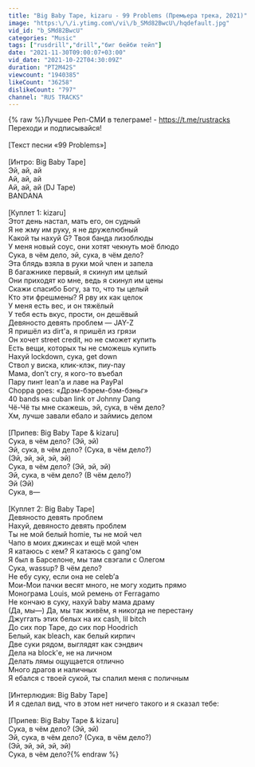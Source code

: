 ```yaml
---
title: "Big Baby Tape, kizaru - 99 Problems (Премьера трека, 2021)"
image: "https:\/\/i.ytimg.com\/vi\/b_SMd82BwcU\/hqdefault.jpg"
vid_id: "b_SMd82BwcU"
categories: "Music"
tags: ["rusdrill","drill","биг бейби тейп"]
date: "2021-11-30T09:00:07+03:00"
vid_date: "2021-10-22T04:30:09Z"
duration: "PT2M42S"
viewcount: "1940385"
likeCount: "36258"
dislikeCount: "797"
channel: "RUS TRACKS"
---
```

{% raw %}Лучшее Реп-СМИ в телеграме! - <a rel="nofollow" target="blank" href="https://t.me/rustracks">https://t.me/rustracks</a><br />Переходи и подписывайся!<br /><br />[Текст песни «99 Problems»]<br /><br />[Интро: Big Baby Tape]<br />Эй, ай, ай<br />Ай, ай, ай<br />Ай, ай, ай (DJ Tape)<br />BANDANA<br /><br />[Куплет 1: kizaru]<br />Этот день настал, мать его, он судный<br />Я не жму им руку, я не дружелюбный<br />Какой ты нахуй G? Твоя банда лизоблюды<br />У меня новый соус, они хотят чекнуть моё блюдо<br />Сука, в чём дело, эй, сука, в чём дело?<br />Эта блядь взяла в руки мой член и запела<br />В багажнике первый, я скинул им целый<br />Они приходят ко мне, ведь я скинул им цены<br />Скажи спасибо Богу, за то, что ты целый<br />Кто эти фрешмены? Я рву их как целок<br />У меня есть вес, и он тяжёлый<br />У тебя есть вкус, прости, он дешёвый<br />Девяносто девять проблем — JAY-Z<br />Я пришёл из dirt'а, я пришёл из грязи<br />Он хочет street credit, но не сможет купить<br />Есть вещи, которых ты не сможешь купить<br />Нахуй lockdown, сука, get down<br />Ствол у виска, клик-клэк, пиу-пау<br />Мама, don’t cry, я кого-то въебал<br />Пару пинт lean'а и лаве на PayPal<br />Choppa goes: «Дрэм-бэрем-бэм-бэньг»<br />40 bands на cuban link от Johnny Dang<br />Чё-Чё ты мне скажешь, эй, сука, в чём дело?<br />Хм, лучше завали ебало и займись делом<br /><br />[Припев: Big Baby Tape &amp; kizaru]<br />Сука, в чём дело? (Эй, эй)<br />Эй, сука, в чём дело? (Сука, в чём дело?)<br />(Эй, эй, эй, эй, эй)<br />Сука, в чём дело? (Эй, эй, эй)<br />Эй, сука, в чём дело? (В чём дело?)<br />Эй (Эй)<br />Сука, в—<br /><br />[Куплет 2: Big Baby Tape]<br />Девяносто девять проблем<br />Нахуй, девяносто девять проблем<br />Ты не мой белый homie, ты не мой чел<br />Чапо в моих джинсах и ещё мой член<br />Я катаюсь с кем? Я катаюсь с gang'ом<br />Я был в Барселоне, мы там свэгали с Олегом<br />Сука, wassup? В чём дело?<br />Не ебу суку, если она не celeb’а<br />Мои-Мои пачки весят много, не могу ходить прямо<br />Монограма Louis, мой ремень от Ferragamo<br />Не кончаю в суку, нахуй baby мама драму<br />(Да, мы—) Да, мы так живём, я никогда не перестану<br />Джуггать этих белых на их cash, lil bitch<br />До сих пор Tape, до сих пор Hoodrich<br />Белый, как bleach, как белый кирпич<br />Две суки рядом, выглядят как сэндвич<br />Дела на block'е, не на личном<br />Делать лямы ощущается отлично<br />Много драгов и наличных<br />Я ебался с твоей сукой, ты спалил меня с поличным<br /><br />[Интерлюдия: Big Baby Tape]<br />И я сделал вид, что в этом нет ничего такого и я сказал тебе:<br /><br />[Припев: Big Baby Tape &amp; kizaru]<br />Сука, в чём дело? (Эй, эй)<br />Эй, сука, в чём дело? (Сука, в чём дело?)<br />(Эй, эй, эй, эй, эй)<br />Сука, в чём дело?{% endraw %}
